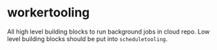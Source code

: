 # workertooling

All high level building blocks to run background jobs in cloud repo.
Low level building blocks should be put into `scheduletooling`.
